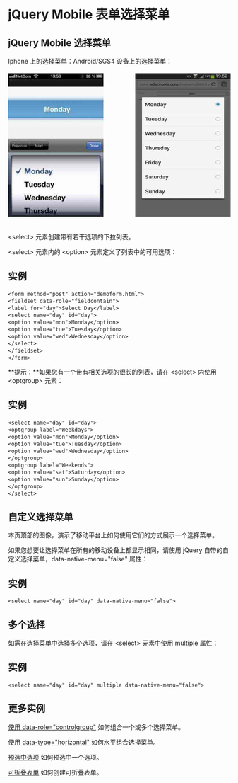 # jQuery Mobile 表单选择菜单

## jQuery Mobile 选择菜单

Iphone 上的选择菜单：Android/SGS4 设备上的选择菜单：
![](../img/selectmenu.jpg)

&lt;select&gt; 元素创建带有若干选项的下拉列表。

&lt;select&gt; 元素内的 &lt;option&gt; 元素定义了列表中的可用选项：

## 实例

```
<form method="post" action="demoform.html">
<fieldset data-role="fieldcontain">
<label for="day">Select Day</label>
<select name="day" id="day">
<option value="mon">Monday</option>
<option value="tue">Tuesday</option>
<option value="wed">Wednesday</option>
</select>
</fieldset>
</form>

```

**提示：**如果您有一个带有相关选项的很长的列表，请在 &lt;select&gt; 内使用 &lt;optgroup&gt; 元素：

## 实例

```
<select name="day" id="day">
<optgroup label="Weekdays">
<option value="mon">Monday</option>
<option value="tue">Tuesday</option>
<option value="wed">Wednesday</option>
</optgroup>
<optgroup label="Weekends">
<option value="sat">Saturday</option>
<option value="sun">Sunday</option>
</optgroup>
</select>
```

## 自定义选择菜单

本页顶部的图像，演示了移动平台上如何使用它们的方式展示一个选择菜单。

如果您想要让选择菜单在所有的移动设备上都显示相同，请使用 jQuery 自带的自定义选择菜单，data-native-menu="false" 属性：

## 实例

```
<select name="day" id="day" data-native-menu="false">
```

## 多个选择

如需在选择菜单中选择多个选项，请在 &lt;select&gt; 元素中使用 multiple 属性：

## 实例

```
<select name="day" id="day" multiple data-native-menu="false">
```



## 更多实例

[使用 data-role="controlgroup"](/try/try.php?filename=tryjqmob_forms_select_group)
如何组合一个或多个选择菜单。

[使用 data-type="horizontal"](/try/try.php?filename=tryjqmob_forms_select_horizontal)
如何水平组合选择菜单。

[预选中选项](/try/try.php?filename=tryjqmob_forms_select_selected)
如何预选中一个选项。

[可折叠表单](/try/try.php?filename=tryjqmob_forms_collapsible)
如何创建可折叠表单。

